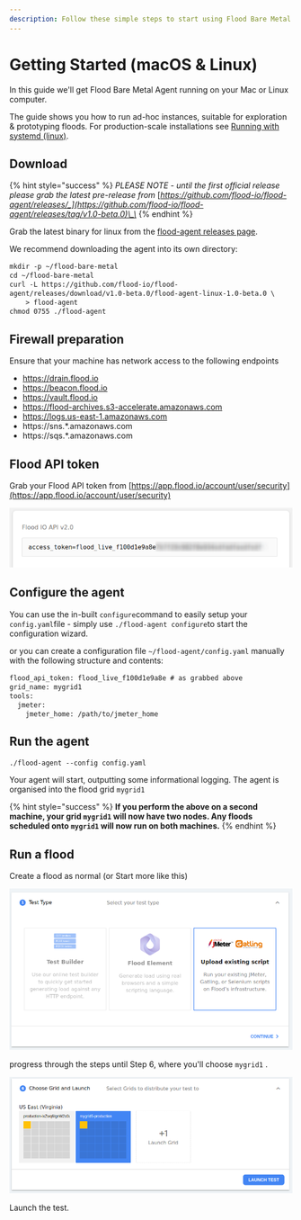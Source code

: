 ```yaml
---
description: Follow these simple steps to start using Flood Bare Metal.
---
```


# Getting Started \(macOS & Linux\)

In this guide we'll get Flood Bare Metal Agent running on your Mac or Linux computer.

The guide shows you how to run ad-hoc instances, suitable for exploration & prototyping floods. For production-scale installations see [Running with systemd \(linux\)](deployment/running-with-systemd-linux.md).

## Download

{% hint style="success" %}
_PLEASE NOTE - until the first official release please grab the latest pre-release from_ [_https://github.com/flood-io/flood-agent/releases/_](https://github.com/flood-io/flood-agent/releases/tag/v1.0-beta.0)\_\_
{% endhint %}

Grab the latest binary for linux from the [flood-agent releases page](https://github.com/flood-io/flood-agent/releases/latest).

We recommend downloading the agent into its own directory:

```
mkdir -p ~/flood-bare-metal
cd ~/flood-bare-metal
curl -L https://github.com/flood-io/flood-agent/releases/download/v1.0-beta.0/flood-agent-linux-1.0-beta.0 \
    > flood-agent
chmod 0755 ./flood-agent
```

## Firewall preparation

Ensure that your machine has network access to the following endpoints 

* https://drain.flood.io
* https://beacon.flood.io
* https://vault.flood.io
* https://flood-archives.s3-accelerate.amazonaws.com
* https://logs.us-east-1.amazonaws.com
* https://sns.\*.amazonaws.com
* https://sqs.\*.amazonaws.com

## Flood API token

Grab your Flood API token from [https://app.flood.io/account/user/security](https://app.flood.io/account/user/security)

![](.gitbook/assets/flood-access-token.png)

## Configure the agent

You can use the in-built `configure`command to easily setup your `config.yaml`file - simply use `./flood-agent configure`to start the configuration wizard.

or you can create a configuration file `~/flood-agent/config.yaml` manually with the following structure and contents:

```
flood_api_token: flood_live_f100d1e9a8e # as grabbed above
grid_name: mygrid1
tools:
  jmeter:
    jmeter_home: /path/to/jmeter_home
```

## Run the agent

```
./flood-agent --config config.yaml
```

Your agent will start, outputting some informational logging. The agent is organised into the flood grid `mygrid1`

{% hint style="success" %}
**If you perform the above on a second machine, your grid `mygrid1` will now have two nodes. Any floods scheduled onto `mygrid1` will now run on both machines.**
{% endhint %}

## Run a flood

Create a flood as normal \(or Start more like this\)

![](.gitbook/assets/test-step-1.png)

progress through the steps until Step 6, where you'll choose `mygrid1` .

![\(draft: need a better image once the UI is updated\)](.gitbook/assets/test-step-6-draft.png)

Launch the test.

